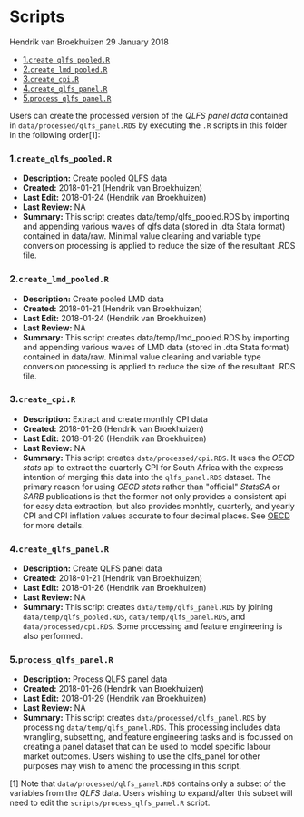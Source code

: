 Scripts
================
Hendrik van Broekhuizen
29 January 2018

-   [1.`create_qlfs_pooled.R`](#create_qlfs_pooled.r)
-   [2.`create_lmd_pooled.R`](#create_lmd_pooled.r)
-   [3.`create_cpi.R`](#create_cpi.r)
-   [4.`create_qlfs_panel.R`](#create_qlfs_panel.r)
-   [5.`process_qlfs_panel.R`](#process_qlfs_panel.r)

Users can create the processed version of the *QLFS panel data* contained in `data/processed/qlfs_panel.RDS` by executing the `.R` scripts in this folder in the following order[1]:

### 1.`create_qlfs_pooled.R`

-   **Description:** Create pooled QLFS data
-   **Created:** 2018-01-21 (Hendrik van Broekhuizen)
-   **Last Edit:** 2018-01-24 (Hendrik van Broekhuizen)
-   **Last Review:** NA
-   **Summary:** This script creates data/temp/qlfs\_pooled.RDS by importing and appending various waves of qlfs data (stored in .dta Stata format) contained in data/raw. Minimal value cleaning and variable type conversion processing is applied to reduce the size of the resultant .RDS file.

### 2.`create_lmd_pooled.R`

-   **Description:** Create pooled LMD data
-   **Created:** 2018-01-21 (Hendrik van Broekhuizen)
-   **Last Edit:** 2018-01-24 (Hendrik van Broekhuizen)
-   **Last Review:** NA
-   **Summary:** This script creates data/temp/lmd\_pooled.RDS by importing and appending various waves of LMD data (stored in .dta Stata format) contained in data/raw. Minimal value cleaning and variable type conversion processing is applied to reduce the size of the resultant .RDS file.

### 3.`create_cpi.R`

-   **Description:** Extract and create monthly CPI data
-   **Created:** 2018-01-26 (Hendrik van Broekhuizen)
-   **Last Edit:** 2018-01-26 (Hendrik van Broekhuizen)
-   **Last Review:** NA
-   **Summary:** This script creates `data/processed/cpi.RDS`. It uses the *OECD stats* api to extract the quarterly CPI for South Africa with the express intention of merging this data into the `qlfs_panel.RDS` dataset. The primary reason for using *OECD stats* rather than "official" *StatsSA* or *SARB* publications is that the former not only provides a consistent api for easy data extraction, but also provides monhtly, quarterly, and yearly CPI and CPI inflation values accurate to four decimal places. See [OECD](http://stats.oecd.org/viewhtml.aspx?datasetcode=MEI_PRICES&lang=en) for more details.

### 4.`create_qlfs_panel.R`

-   **Description:** Create QLFS panel data
-   **Created:** 2018-01-21 (Hendrik van Broekhuizen)
-   **Last Edit:** 2018-01-26 (Hendrik van Broekhuizen)
-   **Last Review:** NA
-   **Summary:** This script creates `data/temp/qlfs_panel.RDS` by joining `data/temp/qlfs_pooled.RDS`, `data/temp/qlfs_panel.RDS`, and `data/processed/cpi.RDS`. Some processing and feature engineering is also performed.

### 5.`process_qlfs_panel.R`

-   **Description:** Process QLFS panel data
-   **Created:** 2018-01-26 (Hendrik van Broekhuizen)
-   **Last Edit:** 2018-01-29 (Hendrik van Broekhuizen)
-   **Last Review:** NA
-   **Summary:** This script creates `data/processed/qlfs_panel.RDS` by processing `data/temp/qlfs_panel.RDS`. This processing includes data wrangling, subsetting, and feature engineering tasks and is focussed on creating a panel dataset that can be used to model specific labour market outcomes. Users wishing to use the qlfs\_panel for other purposes may wish to amend the processing in this script.

[1] Note that `data/processed/qlfs_panel.RDS` contains only a subset of the variables from the *QLFS* data. Users wishing to expand/alter this subset will need to edit the `scripts/process_qlfs_panel.R` script.
